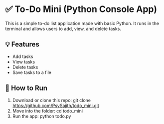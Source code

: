 # ✅ To-Do Mini (Python Console App)

This is a simple to-do list application made with basic Python. It runs in the terminal and allows users to add, view, and delete tasks.

## 💡 Features
- Add tasks
- View tasks
- Delete tasks
- Save tasks to a file

## 🚀 How to Run
1. Download or clone this repo:
   git clone https://github.com/PsySajith/todo_mini.git
2. Move into the folder:
   cd todo_mini
3. Run the app:
   python todo.py
